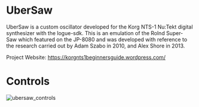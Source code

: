 # UberSaw
UberSaw is a custom oscillator developed for the Korg NTS-1 Nu:Tekt digital synthesizer with the logue-sdk. This is an emulation of the Rolnd Super-Saw which featured on the JP-8080 and was developed with reference to the research carried out by Adam Szabo in 2010, and Alex Shore in 2013.

Project Website:
https://korgnts1beginnersguide.wordpress.com/

# Controls

![ubersaw_controls](https://user-images.githubusercontent.com/40239414/125534308-43eb3182-7a24-4f6b-8193-b27a17d7c3cb.png)

